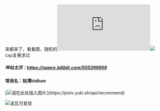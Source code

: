 来都来了，看看图，随机的![来都来了，看看图](https://www.dmoe.cc/random.php)![](https://pixiv.yuki.sh/api/recommend)
csp复赛求过
##### 哔站主页：https://space.bilibili.com/505299959
#### 常用名：铱澪Iridium
[![请在此处插入图片](https://pixiv.yuki.sh/api/recommend"loli")](https://pixiv.yuki.sh/api/recommend)

![诺瓦可爱捏](https://pixiv.re/85339798.png)
